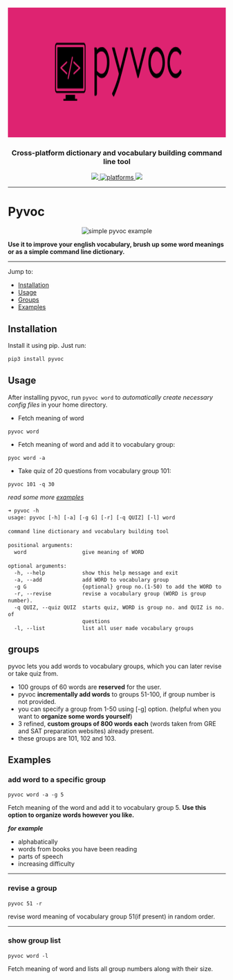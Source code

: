 <p align="center">
  <img  algin="center" height="300" src="https://raw.githubusercontent.com/makkoncept/pyvoc/master/.art/pyvoc_logo.png" />
   <h3 align="center">Cross-platform dictionary and vocabulary building command line tool</h3> 
  <p align="center">
    <a href="https://github.com/makkoncept/pyvoc/blob/master/LICENSE">
      <img src="https://img.shields.io/badge/License-MIT-yellow.svg" />
    </a>
    <a href="https://github.com/makkoncept/pyvoc">
    	<img src="https://img.shields.io/badge/platform-Linux%20%7C%20Windows%20%7C%20macOS-blue.svg" alt="platforms" />
    </a>
    <a href="https://github.com/makkoncept/pyvoc/">
      <img src="https://img.shields.io/badge/awesome-yes-green.svg" />
    </a>
  </p>
</p>

---

# Pyvoc

<p align="center">
  <img alt="simple pyvoc example" src="https://raw.githubusercontent.com/makkoncept/pyvoc/master/.art/new.gif">
</p>

**Use it to improve your english vocabulary, brush up some word meanings or as a simple command line dictionary.**

---

Jump to:

- [Installation](#Installation)
- [Usage](#Usage)
- [Groups](#Groups)
- [Examples](#Examples)

## Installation

Install it using pip. Just run:

```bash
pip3 install pyvoc
```

## Usage

After installing pyvoc, run `pyvoc word` to _automatically create necessary config files_ in your home directory.

- Fetch meaning of word

```
pyvoc word
```

- Fetch meaning of word and add it to vocabulary group:

```
pyoc word -a
```

- Take quiz of 20 questions from vocabulary group 101:

```
pyvoc 101 -q 30
```

_read some more [examples](#Examples)_

```
➜ pyvoc -h
usage: pyvoc [-h] [-a] [-g G] [-r] [-q QUIZ] [-l] word

command line dictionary and vocabulary building tool

positional arguments:
  word                  give meaning of WORD

optional arguments:
  -h, --help            show this help message and exit
  -a, --add             add WORD to vocabulary group
  -g G                  {optional} group no.(1-50) to add the WORD to
  -r, --revise          revise a vocabulary group (WORD is group number).
  -q QUIZ, --quiz QUIZ  starts quiz, WORD is group no. and QUIZ is no. of
                        questions
  -l, --list            list all user made vocabulary groups

```

## groups

pyvoc lets you add words to vocabulary groups, which you can later revise or take quiz from.

- 100 groups of 60 words are **reserved** for the user.
- pyvoc **incrementally add words** to groups 51-100, if group number is not provided.
- you can specify a group from 1-50 using [-g] option. (helpful when you want to **organize some words yourself**)
- 3 refined, **custom groups of 800 words each** (words taken from GRE and SAT preparation websites) already present.
- these groups are 101, 102 and 103.

## Examples

### add word to a specific group

```
pyvoc word -a -g 5
```

Fetch meaning of the word and add it to vocabulary group 5. **Use this option to organize words however you like.**

**_for example_**

- alphabatically
- words from books you have been reading
- parts of speech
- increasing difficulty

---

### revise a group

```
pyvoc 51 -r
```

revise word meaning of vocabulary group 51(if present) in random order.

---

### show group list

```
pyvoc word -l
```

Fetch meaning of word and lists all group numbers along with their size.
